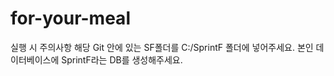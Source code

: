 # for-your-meal
실행 시 주의사항
해당 Git 안에 있는 SF폴더를 C:/SprintF 폴더에 넣어주세요.
본인 데이터베이스에 SprintF라는 DB를 생성해주세요.
